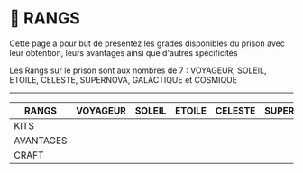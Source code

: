 # 👑 RANGS

Cette page a pour but de présentez les grades disponibles du prison avec leur obtention, leurs avantages ainsi que d'autres spécificités

Les Rangs sur le prison sont aux nombres de 7 : VOYAGEUR, SOLEIL, ETOILE, CELESTE, SUPERNOVA, GALACTIQUE et COSMIQUE

------------------------------------------------------------------
| RANGS     | VOYAGEUR | SOLEIL | ETOILE | CELESTE | SUPERNOVA | GALACTIQUE | COSMIQUE |
|-----------|----------|--------|--------|---------|-----------|------------|----------|
| KITS      |          |        |        |         |           |            |          |
| AVANTAGES |          |        |        |         |           |            |          |
| CRAFT     |          |        |        |         |           |            |          |




